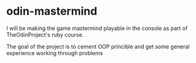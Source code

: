 # odin-mastermind
I will be making the game mastermind playable in the console as part of TheOdinProject's ruby course.

The goal of the project is to cement OOP princible and get some general experience working through problems